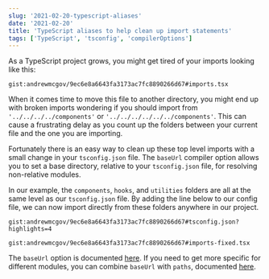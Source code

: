 ```yaml
---
slug: '2021-02-20-typescript-aliases'
date: '2021-02-20'
title: 'TypeScript aliases to help clean up import statements'
tags: ['TypeScript', 'tsconfig', 'compilerOptions']
---
```


As a TypeScript project grows, you might get tired of your imports looking like this:

`gist:andrewmcgov/9ec6e8a6643fa3173ac7fc8890266d67#imports.tsx`

When it comes time to move this file to another directory, you might end up with broken imports wondering if you should import from `'../../../../components'` or `'../../../../../../components'`. This can cause a frustrating delay as you count up the folders between your current file and the one you are importing.

Fortunately there is an easy way to clean up these top level imports with a small change in your `tsconfig.json` file. The `baseUrl` compiler option allows you to set a base directory, relative to your `tsconfig.json` file, for resolving non-relative modules.

In our example, the `components`, `hooks`, and `utilities` folders are all at the same level as our `tsconfig.json` file. By adding the line below to our config file, we can now import directly from these folders anywhere in our project.

`gist:andrewmcgov/9ec6e8a6643fa3173ac7fc8890266d67#tsconfig.json?highlights=4`

`gist:andrewmcgov/9ec6e8a6643fa3173ac7fc8890266d67#imports-fixed.tsx`

The `baseUrl` option is documented [here](https://www.typescriptlang.org/tsconfig#baseUrl). If you need to get more specific for different modules, you can combine `baseUrl` with `paths`, documented [here](https://www.typescriptlang.org/tsconfig#paths).
